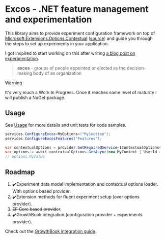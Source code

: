 # Excos - .NET feature management and experimentation

This library aims to provide experiment configuration framework on top of [Microsoft.Extensions.Options.Contextual](https://www.nuget.org/packages/Microsoft.Extensions.Options.Contextual) ([source](https://github.com/dotnet/extensions/tree/main/src/Libraries/Microsoft.Extensions.Options.Contextual)) and guide you through the steps to set up experiments in your application.

I got inspired to start working on this after writing [a blog post on experimentation](https://devblog.dziubiak.pl/web/02-experimentation/).

> **excos** - groups of people appointed or elected as the decision-making body of an organization

> [!WARNING]  
> It's very much a Work In Progress. Once it reaches some level of maturity I will publish a NuGet package.

## Usage

See [Usage](docs/Usage.md) for more details and unit tests for code samples.

```csharp
services.ConfigureExcos<MyOptions>("MySection");
services.ConfigureExcosFeatures("Features");

var contextualOptions = provider.GetRequiredService<IContextualOptions<MyOptions>>();
var options = await contextualOptions.GetAsync(new MyContext { UserId = "deadbeef" }, default);
// options.MyValue
```

## Roadmap

1. ✔️Experiment data model implementation and contextual options loader. With options based provider.
2. ✔️Extension methods for fluent experiment setup (over options provider).
3. ~~EF Core based provider~~.
4. ✔️GrowthBook integration (configuration provider + experiments provider).

Check out the [GrowthBook integration guide](docs/GrowthBookGuide.md).

